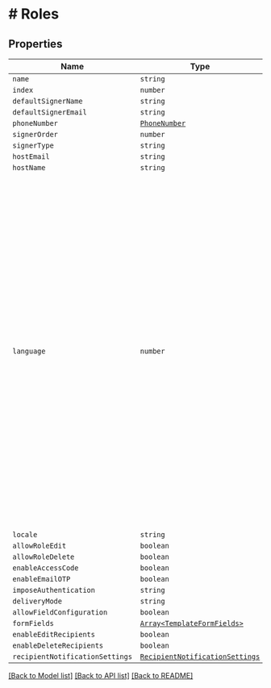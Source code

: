 # # Roles



## Properties

Name | Type | Description | Notes
------------ | ------------- | ------------- | -------------
| `name` | ```string``` |   |  |
| `index` | ```number``` |   |  |
| `defaultSignerName` | ```string``` |   |  |
| `defaultSignerEmail` | ```string``` |   |  |
| `phoneNumber` | [```PhoneNumber```](PhoneNumber.md) |   |  |
| `signerOrder` | ```number``` |   |  |
| `signerType` | ```string``` |   |  |
| `hostEmail` | ```string``` |   |  |
| `hostName` | ```string``` |   |  |
| `language` | ```number``` |  &lt;p&gt;Description:&lt;/p&gt;&lt;ul&gt;&lt;li&gt;&lt;i&gt;0&lt;/i&gt; - None&lt;/li&gt;&lt;li&gt;&lt;i&gt;1&lt;/i&gt; - English&lt;/li&gt;&lt;li&gt;&lt;i&gt;2&lt;/i&gt; - Spanish&lt;/li&gt;&lt;li&gt;&lt;i&gt;3&lt;/i&gt; - German&lt;/li&gt;&lt;li&gt;&lt;i&gt;4&lt;/i&gt; - French&lt;/li&gt;&lt;li&gt;&lt;i&gt;5&lt;/i&gt; - Romanian&lt;/li&gt;&lt;li&gt;&lt;i&gt;6&lt;/i&gt; - Norwegian&lt;/li&gt;&lt;li&gt;&lt;i&gt;7&lt;/i&gt; - Bulgarian&lt;/li&gt;&lt;li&gt;&lt;i&gt;8&lt;/i&gt; - Italian&lt;/li&gt;&lt;li&gt;&lt;i&gt;9&lt;/i&gt; - Danish&lt;/li&gt;&lt;li&gt;&lt;i&gt;10&lt;/i&gt; - Polish&lt;/li&gt;&lt;li&gt;&lt;i&gt;11&lt;/i&gt; - Portuguese&lt;/li&gt;&lt;li&gt;&lt;i&gt;12&lt;/i&gt; - Czech&lt;/li&gt;&lt;li&gt;&lt;i&gt;13&lt;/i&gt; - Dutch&lt;/li&gt;&lt;li&gt;&lt;i&gt;14&lt;/i&gt; - Swedish&lt;/li&gt;&lt;li&gt;&lt;i&gt;15&lt;/i&gt; - Russian&lt;/li&gt;&lt;/ul&gt; |  |
| `locale` | ```string``` |   |  |
| `allowRoleEdit` | ```boolean``` |   |  |
| `allowRoleDelete` | ```boolean``` |   |  |
| `enableAccessCode` | ```boolean``` |   |  |
| `enableEmailOTP` | ```boolean``` |   |  |
| `imposeAuthentication` | ```string``` |   |  |
| `deliveryMode` | ```string``` |   |  |
| `allowFieldConfiguration` | ```boolean``` |   |  |
| `formFields` | [```Array<TemplateFormFields>```](TemplateFormFields.md) |   |  |
| `enableEditRecipients` | ```boolean``` |   |  |
| `enableDeleteRecipients` | ```boolean``` |   |  |
| `recipientNotificationSettings` | [```RecipientNotificationSettings```](RecipientNotificationSettings.md) |   |  |

[[Back to Model list]](../README.md#models) [[Back to API list]](../README.md#api-endpoints) [[Back to README]](../README.md)
